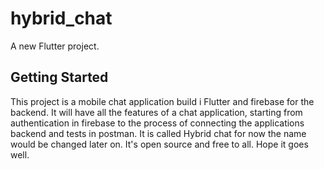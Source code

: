 # hybrid_chat

A new Flutter project.

## Getting Started

This project is a mobile chat application build i Flutter and firebase for the backend.
It will have all the features of a chat application, starting from authentication in firebase
to the process of connecting the applications backend and tests in postman. It is called Hybrid
chat for now the name would be changed later on. It's open source and free to all. Hope it goes 
well.  